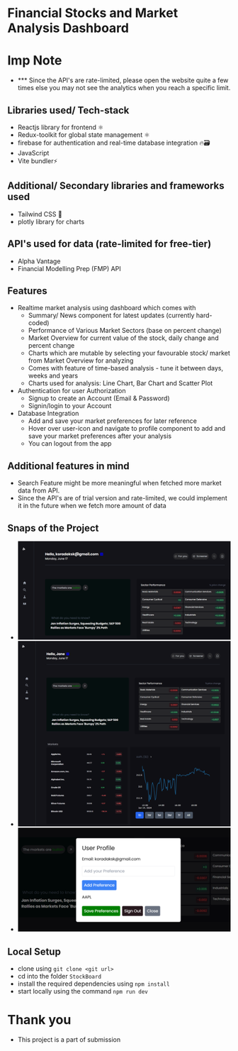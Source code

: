# Financial Stocks and Market Analysis Dashboard
# Imp Note
- *** Since the API's are rate-limited, please open the website quite a few times else you may not see the analytics when you reach a specific limit.

## Libraries used/ Tech-stack
- Reactjs library for frontend ⚛️
- Redux-toolkit for global state management ⚛️
- firebase for authentication and real-time database integration 🔥🗃️
- JavaScript
- Vite bundler⚡

## Additional/ Secondary libraries and frameworks used
- Tailwind CSS 💨
- plotly library for charts

## API's used for data (rate-limited for free-tier)
- Alpha Vantage
- Financial Modelling Prep (FMP) API

## Features
- Realtime market analysis using dashboard which comes with
   - Summary/ News component for latest updates (currently hard-coded)
   - Performance of Various Market Sectors (base on percent change)
   - Market Overview for current value of the stock, daily change and percent change
   - Charts which are mutable by selecting your favourable stock/ market from Market Overview for analyzing
    - Comes with feature of time-based analysis - tune it between days, weeks and years
    - Charts used for analysis: Line Chart, Bar Chart and Scatter Plot
- Authentication for user Authorization
   - Signup to create an Account (Email & Password)
   - Signin/login to your Account
- Database Integration
   - Add and save your market preferences for later reference
   - Hover over user-icon and navigate to profile component to add and save your market preferences after your analysis
   - You can logout from the app

## Additional features in mind
- Search Feature might be more meaningful when fetched more market data from API. 
- Since the API's are of trial version and rate-limited, we could implement it in the future when we fetch more amount of data

## Snaps of the Project
- ![alt text](image.png)
- ![alt text](screencapture-localhost-5173-2024-06-17-14_14_41.png)
- ![alt text](image-1.png)

## Local Setup
- clone using `git clone <git url>`
- cd into the folder `StockBoard`
- install the required dependencies using `npm install`
- start locally using the command `npm run dev`

# Thank you 
- This project is a part of submission

